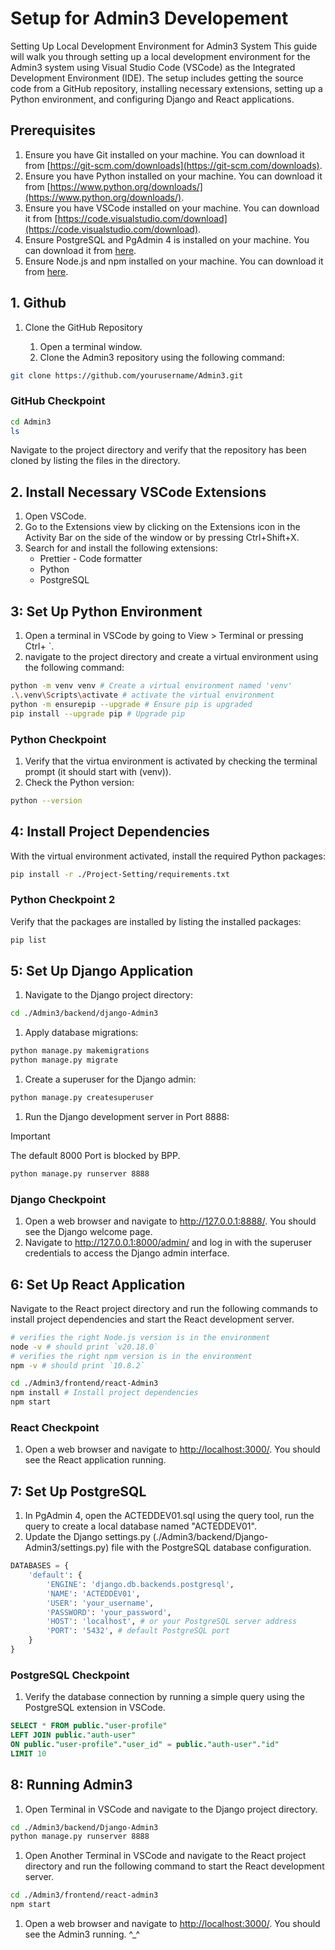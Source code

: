 # Setup for Admin3 Developement

Setting Up Local Development Environment for Admin3 System
This guide will walk you through setting up a local development environment for the Admin3 system using Visual Studio Code (VSCode) as the Integrated Development Environment (IDE). The setup includes getting the source code from a GitHub repository, installing necessary extensions, setting up a Python environment, and configuring Django and React applications.

## Prerequisites

1. Ensure you have Git installed on your machine. You can download it from [https://git-scm.com/downloads](https://git-scm.com/downloads).
1. Ensure you have Python installed on your machine. You can download it from [https://www.python.org/downloads/](https://www.python.org/downloads/).
1. Ensure you have VSCode installed on your machine. You can download it from [https://code.visualstudio.com/download](https://code.visualstudio.com/download).
1. Ensure PostgreSQL and PgAdmin 4 is installed on your machine. You can download it from [here](https://www.postgresql.org/download/).
1. Ensure Node.js and npm installed on your machine. You can download it from [here](https://nodejs.org/en/download/package-manager).

## 1. Github

1. Clone the GitHub Repository

   1. Open a terminal window.
   1. Clone the Admin3 repository using the following command:

```bash
git clone https://github.com/yourusername/Admin3.git
```

### GitHub Checkpoint

```bash
cd Admin3
ls
```

Navigate to the project directory and verify that the repository has been cloned by listing the files in the directory.

## 2. Install Necessary VSCode Extensions

1. Open VSCode.
1. Go to the Extensions view by clicking on the Extensions icon in the Activity Bar on the side of the window or by pressing Ctrl+Shift+X.
1. Search for and install the following extensions:
   - Prettier - Code formatter
   - Python
   - PostgreSQL

## 3: Set Up Python Environment

1. Open a terminal in VSCode by going to View > Terminal or pressing Ctrl+ `.
1. navigate to the project directory and create a virtual environment using the following command:

```bash
python -m venv venv # Create a virtual environment named 'venv'
.\.venv\Scripts\activate # activate the virtual environment 
python -m ensurepip --upgrade # Ensure pip is upgraded
pip install --upgrade pip # Upgrade pip
```

### Python Checkpoint

1. Verify that the virtua environment is activated by checking the terminal prompt (it should start with (venv)).
1. Check the Python version:

```bash
python --version
```

## 4: Install Project Dependencies

With the virtual environment activated, install the required Python packages:

```bash
pip install -r ./Project-Setting/requirements.txt
```

### Python Checkpoint 2

Verify that the packages are installed by listing the installed packages:

```bash
pip list
```

## 5: Set Up Django Application

1. Navigate to the Django project directory:

```bash
cd ./Admin3/backend/django-Admin3
```

1. Apply database migrations:

```bash
python manage.py makemigrations
python manage.py migrate
```

1. Create a superuser for the Django admin:

```bash
python manage.py createsuperuser
```

1. Run the Django development server in Port 8888:

>[!IMPORTANT]
>The default 8000 Port is blocked by BPP.

```bash
python manage.py runserver 8888
```

### Django Checkpoint

1. Open a web browser and navigate to <http://127.0.0.1:8888/>. You should see the Django welcome page.
2. Navigate to <http://127.0.0.1:8000/admin/> and log in with the superuser credentials to access the Django admin interface.

## 6: Set Up React Application

Navigate to the React project directory and run the following commands to install project dependencies and start the React development server.

```bash
# verifies the right Node.js version is in the environment
node -v # should print `v20.18.0`
# verifies the right npm version is in the environment
npm -v # should print `10.8.2`

cd ./Admin3/frontend/react-Admin3
npm install # Install project dependencies
npm start
```

### React Checkpoint

1. Open a web browser and navigate to <http://localhost:3000/>. You should see the React application running.

## 7: Set Up PostgreSQL

1. In PgAdmin 4, open the ACTEDDEV01.sql using the query tool, run the query to create a local database named "ACTEDDEV01".
1. Update the Django settings.py (./Admin3/backend/Django-Admin3/settings.py) file with the PostgreSQL database configuration.

```python
DATABASES = {
    'default': {
        'ENGINE': 'django.db.backends.postgresql',
        'NAME': 'ACTEDDEV01',
        'USER': 'your_username',
        'PASSWORD': 'your_password',
        'HOST': 'localhost', # or your PostgreSQL server address
        'PORT': '5432', # default PostgreSQL port
    }
}
```

### PostgreSQL Checkpoint

1. Verify the database connection by running a simple query using the PostgreSQL extension in VSCode.

```sql
SELECT * FROM public."user-profile"
LEFT JOIN public."auth-user" 
ON public."user-profile"."user_id" = public."auth-user"."id"
LIMIT 10
```

## 8: Running Admin3

1. Open Terminal in VSCode and navigate to the Django project directory.

```bash
cd ./Admin3/backend/Django-Admin3
python manage.py runserver 8888
```

1. Open Another Terminal in VSCode and navigate to the React project directory and run the following command to start the React development server.

```bash
cd ./Admin3/frontend/react-admin3
npm start
```

1. Open a web browser and navigate to <http://localhost:3000/>. You should see the Admin3  running. ^_^
